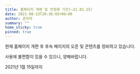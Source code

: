 ```yaml
---
title: 홈페이지 개편 및 안정화 기간(~21.01.15)
date: 2021-08-23T20:36:03+09:00
author: 관리자
summary: ""
home_sticky: true
pinned: true
---
```

현재 홈페이지 개편 후 후속 페이지의 오픈 및 콘텐츠를 정비하고 있습니다. 

사용에 불편함이 있을 수 있으니, 양해바랍니다.

2021년 1월 15일까지
